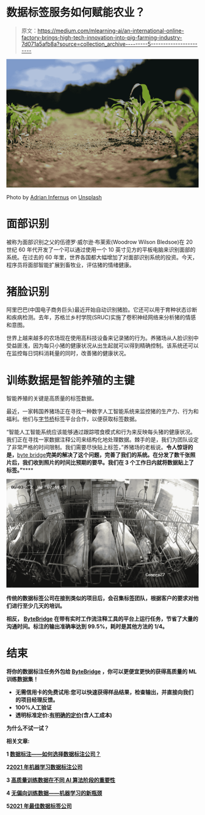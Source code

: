 # 数据标签服务如何赋能农业？

> 原文：<https://medium.com/mlearning-ai/an-international-online-factory-brings-high-tech-innovation-into-pig-farming-industry-7d071a5afb8a?source=collection_archive---------5----------------------->

![](img/e62b66a683c25145e102d9a4bcb2b0c8.png)

Photo by [Adrian Infernus](https://unsplash.com/@adrian_infernus?utm_source=medium&utm_medium=referral) on [Unsplash](https://unsplash.com?utm_source=medium&utm_medium=referral)

# **面部识别**

被称为面部识别之父的伍德罗·威尔逊·布莱索(Woodrow Wilson Bledsoe)在 20 世纪 60 年代开发了一个可以通过使用一个 10 英寸见方的平板电脑来识别面部的系统。在过去的 60 年里，世界各国都大幅增加了对面部识别系统的投资。今天，程序员将面部智能扩展到畜牧业，评估猪的情绪健康。

# 猪脸识别

阿里巴巴(中国电子商务巨头)最近开始自动识别猪脸。它还可以用于育种状态诊断和疾病检测。去年，苏格兰乡村学院(SRUC)实施了卷积神经网络来分析猪的情感和意图。

世界上越来越多的农场现在使用高科技设备来记录猪的行为。养猪场从人脸识别中受益匪浅，因为每只小猪的健康状况从出生起就可以得到精确控制。该系统还可以在监控每日饲料消耗量的同时，改善猪的健康状况。

# **训练数据是智能养殖的主键**

智能养殖的关键是高质量的标签数据。

最近，一家韩国养猪场正在寻找一种数字人工智能系统来监控猪的生产力、行为和福利。他们与[字节桥](http://tinyurl.com/3b5d9oze)标签平台合作，以便获取标签数据。

“智能人工智能系统应该能够通过跟踪喂食模式和行为来反映每头猪的健康状况。我们正在寻找一家数据注释公司来结构化地处理数据。棘手的是，我们为团队设定了非常严格的时间限制。我们需要尽快贴上标签，”养猪场的老板说。**令人惊讶的是，**[byte bridge](http://tinyurl.com/3b5d9oze)**完美的解决了这个问题，完善了我们的系统。在分发了数千张照片后，我们收到照片的时间比预期的要早。我们在 3 个工作日内就将数据贴上了标签。”******

******![](img/e29185744079eb737c75da763485011f.png)******

******传统的数据标签公司在接到类似的项目后，会召集标签团队，根据客户的要求对他们进行至少几天的培训。******

******相反， [ByteBridge](https://tinyurl.com/yz9desvm) 在带有实时工作流注释工具的平台上运行任务，节省了大量的沟通时间。**标注的输出准确率达到 99.5%，耗时是其他方法的 1/4。********

# ****结束****

****将你的数据标注任务外包给 [ByteBridge](https://tinyurl.com/yz9desvm) ，你可以更便宜更快的获得高质量的 ML 训练数据集！****

*   ****无需信用卡的免费试用:您可以快速获得样品结果，检查输出，并直接向我们的项目经理反馈。****
*   ****100%人工验证****
*   ****透明标准定价:[有明确的定价](https://www.bytebridge.io/#/?module=price)(含人工成本)****

******为什么不试一试？******

******相关文章:******

****1 [数据标注——如何选择数据标注公司？](https://tinyurl.com/u32bv8jk)****

****2[2021 年机器学习数据标注公司](https://tinyurl.com/26ch6xfw)****

****3 [高质量训练数据在不同 AI 算法阶段的重要性](https://tinyurl.com/4k3h2ujv)****

****4 [无偏向训练数据——机器学习的新瓶颈](https://tinyurl.com/3wv9knbw)****

****5[2021 年最佳数据标签公司](https://tinyurl.com/3runtux4)****